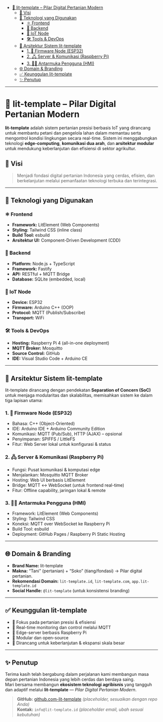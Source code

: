 - [🌱 lit-template – Pilar Digital Pertanian Modern](#-lit-template--pilar-digital-pertanian-modern)
  - [🎯 Visi](#-visi)
  - [🧰 Teknologi yang Digunakan](#-teknologi-yang-digunakan)
    - [⚛️ Frontend](#️-frontend)
    - [🔧 Backend](#-backend)
    - [📡 IoT Node](#-iot-node)
    - [🛠️ Tools \& DevOps](#️-tools--devops)
  - [🧱 Arsitektur Sistem lit-template](#-arsitektur-sistem-lit-template)
    - [1. 🔌 Firmware Node (ESP32)](#1--firmware-node-esp32)
    - [2. 🖧 Server \& Komunikasi (Raspberry Pi)](#2--server--komunikasi-raspberry-pi)
    - [3. 🧑‍💻 Antarmuka Pengguna (HMI)](#3--antarmuka-pengguna-hmi)
  - [🌐 Domain \& Branding](#-domain--branding)
  - [✅ Keunggulan lit-template](#-keunggulan-lit-template)
  - [✨ Penutup](#-penutup)

---

# 🌱 lit-template – Pilar Digital Pertanian Modern

**lit-template** adalah sistem pertanian presisi berbasis IoT yang dirancang untuk membantu petani dan pengelola lahan dalam memantau serta mengontrol kondisi lingkungan secara real-time. Sistem ini menggabungkan teknologi **edge-computing**, **komunikasi dua arah**, dan **arsitektur modular** untuk mendukung keberlanjutan dan efisiensi di sektor agrikultur.

## 🎯 Visi

> Menjadi fondasi digital pertanian Indonesia yang cerdas, efisien, dan berkelanjutan melalui pemanfaatan teknologi terbuka dan terintegrasi.

---

## 🧰 Teknologi yang Digunakan

### ⚛️ Frontend

- **Framework:** LitElement (Web Components)
- **Styling:** Tailwind CSS (inline class)
- **Build Tool:** esbuild
- **Arsitektur UI:** Component-Driven Development (CDD)

### 🔧 Backend

- **Platform:** Node.js + TypeScript
- **Framework:** Fastify
- **API:** RESTful + MQTT Bridge
- **Database:** SQLite (embedded, local)

### 📡 IoT Node

- **Device:** ESP32
- **Firmware:** Arduino C++ (OOP)
- **Protocol:** MQTT (Publish/Subscribe)
- **Transport:** WiFi

### 🛠️ Tools & DevOps

- **Hosting:** Raspberry Pi 4 (all-in-one deployment)
- **MQTT Broker:** Mosquitto
- **Source Control:** GitHub
- **IDE:** Visual Studio Code + Arduino CE

---

## 🧱 Arsitektur Sistem lit-template

lit-template dirancang dengan pendekatan **Separation of Concern (SoC)** untuk menjaga modularitas dan skalabilitas, memisahkan sistem ke dalam tiga lapisan utama:

### 1. 🔌 Firmware Node (ESP32)

- Bahasa: C++ (Object-Oriented)
- IDE: Arduino IDE + Arduino Community Edition
- Komunikasi: MQTT (Pub/Sub), HTTP (AJAX) – opsional
- Penyimpanan: SPIFFS / LittleFS
- Fitur: Web Server lokal untuk konfigurasi & status

### 2. 🖧 Server & Komunikasi (Raspberry Pi)

- Fungsi: Pusat komunikasi & komputasi edge
- Menjalankan: Mosquitto MQTT Broker
- Hosting: Web UI berbasis LitElement
- Bridge: MQTT ↔ WebSocket (untuk frontend real-time)
- Fitur: Offline capability, jaringan lokal & remote

### 3. 🧑‍💻 Antarmuka Pengguna (HMI)

- Framework: LitElement (Web Components)
- Styling: Tailwind CSS
- Koneksi: MQTT over WebSocket ke Raspberry Pi
- Build Tool: esbuild
- Deployment: GitHub Pages / Raspberry Pi Static Hosting

---

## 🌐 Domain & Branding

- **Brand Name:** lit-template
- **Makna:** “Tani” (pertanian) + “Soko” (tiang/fondasi) → Pilar digital pertanian.
- **Rekomendasi Domain:** `lit-template.id`, `lit-template.com`, `app.lit-template.id`
- **Social Handle:** `@lit-template` (untuk konsistensi branding)

---

## ✅ Keunggulan lit-template

- 🌾 Fokus pada pertanian presisi & efisiensi
- 🔌 Real-time monitoring dan control melalui MQTT
- 📶 Edge-server berbasis Raspberry Pi
- 🧩 Modular dan open-source
- 🧠 Dirancang untuk keberlanjutan & ekspansi skala besar

---

## ✨ Penutup

Terima kasih telah bergabung dalam perjalanan kami membangun masa depan pertanian Indonesia yang lebih cerdas dan berdaya saing.  
Mari bersama membangun **ekosistem teknologi agribisnis** yang tangguh dan adaptif melalui **lit-template** — _Pilar Digital Pertanian Modern_.

> **GitHub:** [github.com-lit-template](https://github.com/slametsampon/lit-template) _(placeholder, sesuaikan dengan repo Anda)_  
> **Kontak:** `info@lit-template.id` _(placeholder email, ubah sesuai kebutuhan)_
